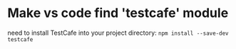 # Make vs code find 'testcafe' module
need to  install TestCafe into your project directory:
`npm install --save-dev testcafe`
